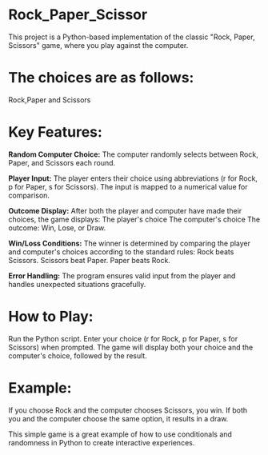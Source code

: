 # Rock_Paper_Scissor
This project is a Python-based implementation of the classic "Rock, Paper, Scissors" game, where you play against the computer. 

# The choices are as follows:
Rock,Paper and Scissors

# Key Features:
**Random Computer Choice:** The computer randomly selects between Rock, Paper, and Scissors each round.

**Player Input:** The player enters their choice using abbreviations (r for Rock, p for Paper, s for Scissors). The input is mapped to a numerical value for comparison.

**Outcome Display:** After both the player and computer have made their choices, the game displays:
The player's choice
The computer's choice
The outcome: Win, Lose, or Draw.

**Win/Loss Conditions:** The winner is determined by comparing the player and computer's choices according to the standard rules:
Rock beats Scissors.
Scissors beat Paper.
Paper beats Rock.

**Error Handling:** The program ensures valid input from the player and handles unexpected situations gracefully.

# How to Play:
Run the Python script.
Enter your choice (r for Rock, p for Paper, s for Scissors) when prompted.
The game will display both your choice and the computer's choice, followed by the result.
# Example:
If you choose Rock and the computer chooses Scissors, you win.
If both you and the computer choose the same option, it results in a draw.

This simple game is a great example of how to use conditionals and randomness in Python to create interactive experiences.
